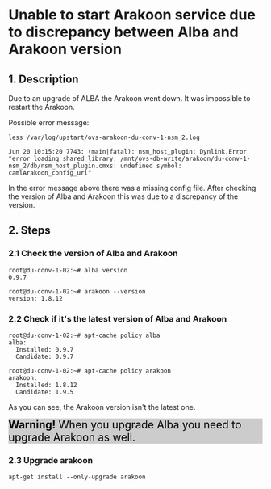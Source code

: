 # Unable to start Arakoon service due to discrepancy between Alba and Arakoon version

## 1. Description
Due to an upgrade of ALBA the Arakoon went down. It was impossible to restart the Arakoon.

Possible error message:
```
less /var/log/upstart/ovs-arakoon-du-conv-1-nsm_2.log

Jun 20 10:15:20 7743: (main|fatal): nsm_host_plugin: Dynlink.Error "error loading shared library: /mnt/ovs-db-write/arakoon/du-conv-1-nsm_2/db/nsm_host_plugin.cmxs: undefined symbol: camlArakoon_config_url"
```
In the error message above there was a missing config file. After checking the version of Alba and Arakoon this was due to a discrepancy of the version.
 
## 2. Steps

### 2.1 Check the version of Alba and Arakoon

```
root@du-conv-1-02:~# alba version
0.9.7
```

```
root@du-conv-1-02:~# arakoon --version
version: 1.8.12
```

### 2.2 Check if it's the latest version of Alba and Arakoon

```
root@du-conv-1-02:~# apt-cache policy alba
alba:
  Installed: 0.9.7
  Candidate: 0.9.7
```

```
root@du-conv-1-02:~# apt-cache policy arakoon
arakoon:
  Installed: 1.8.12
  Candidate: 1.9.5
```

As you can see, the Arakoon version isn't the latest one.

<div style="color:black;background-color:#cccccc;font-size:150%">
  <strong>Warning!</strong> When you upgrade Alba you need to upgrade Arakoon as well.
</div>

### 2.3 Upgrade arakoon
```
apt-get install --only-upgrade arakoon
```

